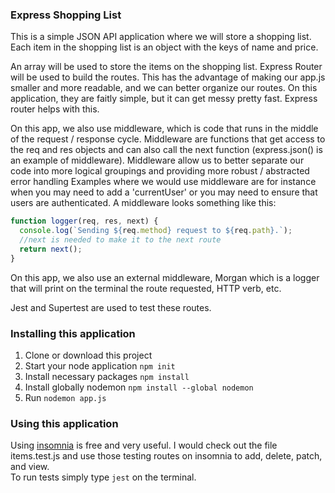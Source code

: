 ### Express Shopping List

This is a simple JSON API application where we will store a shopping list. Each item in the shopping list is an object with the keys of name and price.

An array will be used to store the items on the shopping list. 
Express Router will be used to build the routes. This has the advantage of making our app.js smaller and more readable, and we can better organize our routes. On this application, they are faitly simple, but it can get messy pretty fast. Express router helps with this.

On this app, we also use middleware, which is code that runs in the middle of the request / response cycle. Middleware are functions that get access to the req and res objects and can also call the next function (express.json() is an example of middleware). Middleware allow us to better separate our code into more logical groupings and providing more robust / abstracted error handling
Examples where we would use middleware are for instance when you may need to add a 'currentUser' or you may need to ensure that users are authenticated.
A middleware looks something like this:
```js
function logger(req, res, next) {
  console.log(`Sending ${req.method} request to ${req.path}.`);
  //next is needed to make it to the next route
  return next();
}
```

On this app, we also use an external middleware, Morgan which is a logger that will print on the terminal the route requested, HTTP verb, etc.


Jest and Supertest are used to test these routes. 

### Installing this application
1. Clone or download this project
2. Start your node application `npm init`
3. Install necessary packages  `npm install` 
4. Install globally nodemon `npm install --global nodemon`
5. Run `nodemon app.js`

### Using this application

Using [insomnia]('https://insomnia.rest/') is free and very useful. I would check out the file items.test.js and use those testing routes on insomnia to add, delete, patch, and view.  
To run tests simply type `jest` on the terminal.
